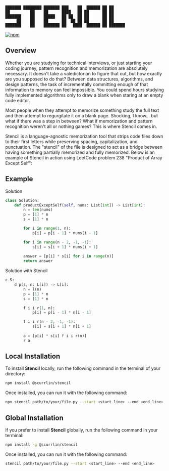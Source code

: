 ```

███████ ████████ ███████ ███    ██  ██████ ██ ██      
██         ██    ██      ████   ██ ██      ██ ██      
███████    ██    █████   ██ ██  ██ ██      ██ ██      
     ██    ██    ██      ██  ██ ██ ██      ██ ██      
███████    ██    ███████ ██   ████  ██████ ██ ███████ 

```

[![npm](https://img.shields.io/npm/dt/%40scurrlin%2Fstencil?style=flat&color=blue)](https://www.npmjs.com/package/@scurrlin/stencil)

## Overview

Whether you are studying for technical interviews, or just starting your coding journey, pattern recognition and memorization are absolutely necessary. It doesn't take a valedictorian to figure that out, but how exactly are you supposed to do that? Between data structures, algorithms, and design patterns, the task of incrementally committing enough of that information to memory can feel impossible. You could spend hours studying fully implemented algorithms only to draw a blank when staring at an empty code editor.

Most people when they attempt to memorize something study the full text and then attempt to regurgitate it on a blank page. Shocking, I know... but what if there was a step in between? What if memorization and pattern recognition weren't all or nothing games? This is where Stencil comes in.

Stencil is a language-agnostic memorization tool that strips code files down to their first letters while preserving spacing, capitalization, and punctuation. The "stencil" of the file is designed to act as a bridge between having something partially memorized and fully memorized. Below is an example of Stencil in action using LeetCode problem 238 "Product of Array Except Self":

## Example

Solution

```python
class Solution:
    def productExceptSelf(self, nums: List[int]) -> List[int]:
        n = len(nums)
        p = [1] * n
        s = [1] * n

        for i in range(1, n):
            p[i] = p[i - 1] * nums[i - 1]

        for i in range(n - 2, -1, -1):
            s[i] = s[i + 1] * nums[i + 1]
        
        answer = [p[i] * s[i] for i in range(n)]
        return answer
```

Solution with Stencil

```python
c S:
    d p(s, n: L[i]) -> L[i]:
        n = l(n)
        p = [1] * n
        s = [1] * n

        f i i r(1, n):
            p[i] = p[i - 1] * n[i - 1]

        f i i r(n - 2, -1, -1):
            s[i] = s[i + 1] * n[i + 1]
        
        a = [p[i] * s[i] f i i r(n)]
        r a
```

## Local Installation

To install **Stencil** locally, run the following command in the terminal of your directory:

```bash
npm install @scurrlin/stencil
```

Once installed, you can run it with the following command:

```bash
npx stencil path/to/your/file.py --start <start_line> --end <end_line>
```

## Global Installation

If you prefer to install **Stencil** globally, run the following command in your terminal:

```bash
npm install -g @scurrlin/stencil
```

Once installed, you can run it with the following command:

```bash
stencil path/to/your/file.py --start <start_line> --end <end_line>
```